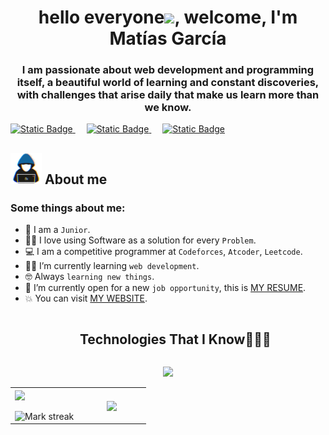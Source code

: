 <div align="center">
  <h1 align="center"><b>hello everyone</b><img src="https://media.giphy.com/media/hvRJCLFzcasrR4ia7z/giphy.gif" width="35">, <b>welcome, I'm Matías García</b></h1>
  <h3 align="center">
    I am passionate about web development and programming itself, a beautiful world of learning and constant discoveries, with challenges that arise daily that make us learn more than we know.
  </h3>
</div>

<div>
  <a target="_blank" href="https://www.linkedin.com/in/matias-garcia-palacios/" >
    <img alt="Static Badge" src="https://img.shields.io/badge/linkedin-0A66C2?style=for-the-badge&logo=linkedin">
  </a>
  &emsp;
  <a target="_blank" href="https://www.superprof.com.ar/estudiante-base-area-del-palomar-como-tecnico-electronico-con-certificado-programacion-web-python-hace-mas.html">  
    <img alt="Static Badge" src="https://img.shields.io/badge/superprof-222222?style=for-the-badge&logo=leanpub">
  </a>
  &emsp;
  <a href="https://www.instagram.com/the_mati_19/" target="_blank">  
    <img alt="Static Badge" src="https://img.shields.io/badge/instagram-E4405F?style=for-the-badge&logo=instagram&labelColor=white">
  </a>
</div>

## <picture><img src = "https://github.com/0xAbdulKhalid/0xAbdulKhalid/raw/main/assets/mdImages/about_me.gif" width = 50px></picture> **About me**

<h3>Some things about me: </h3>

- :school: I am a `Junior`.
- :technologist: I love using Software as a solution for every `Problem`.
- :computer: I am a competitive programmer at `Codeforces`, `Atcoder`, `Leetcode`.
- :student: I’m currently learning `web development`.
- :nerd_face: Always `learning new things`.
- :thinking: I’m currently open for a new `job opportunity`, this is [MY RESUME](https://drive.google.com/file/d/13Br2DosDQ6h3WOYZx6Yv3hEqtvepngQT/view?usp=sharing).
- :boom: You can visit [MY WEBSITE](https://cutt.ly/Ahmed_Hossam_Website).

<!--h1 without bottom border-->
<div id="user-content-toc">
  <ul align="center">
    <summary><h2 style="display: inline-block">Technologies That I Know👨🏻‍💻</h2></summary>
  </ul>
</div>
<!--tech stack icons-->
<p align="center">
<img 
  src="https://skillicons.dev/icons?i=c,cpp,java,js,ts,py,html,css,tailwind,react,nextjs,astro,angular,nodejs,express,nestjs,fastapi,mysql,postgres,sqlite,mongodb,graphql,figma,aws,git,github,linux,vscode,arduino&perline=14" 
/>
</p>

<table align="center">
  <tr border="none">
    <td width="50%">
      <img align="center" src="https://github-readme-stats.vercel.app/api?username=Mathew903&theme=algolia&show_icons=true&count_private=true&include_all_commits=true" />
      <br></br>
      <img title="🔥 Get streak stats for your profile at git.io/streak-stats" alt="Mark streak" src="https://github-readme-streak-stats.herokuapp.com/?user=Mathew903&theme=algolia&hide_border=false" /> 
    </td>
    <td width="50%" align="center">
      <img align="center" src="https://github-readme-stats.anuraghazra1.vercel.app/api/top-langs/?username=Mathew903&theme=algolia&hide_border=false&no-bg=true&no-frame=true&langs_count=10"/>
    </td>
  </tr>
</table>
